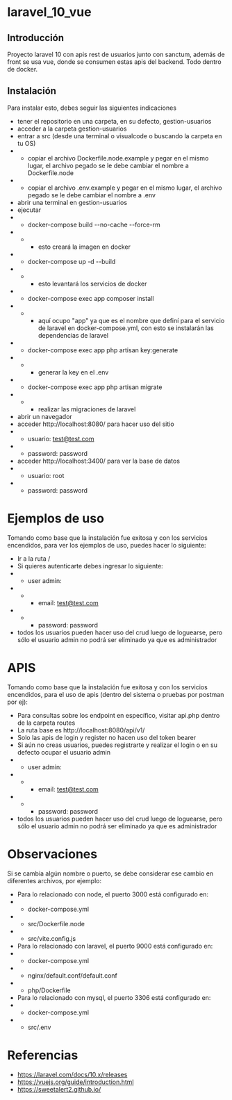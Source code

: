 # laravel_10_vue 
 
## Introducción
Proyecto laravel 10 con apis rest de usuarios junto con sanctum, además de front se usa vue, donde se consumen estas apis del backend. Todo dentro de docker.

## Instalación
Para instalar esto, debes seguir las siguientes indicaciones
- tener el repositorio en una carpeta, en su defecto, gestion-usuarios
- acceder a la carpeta gestion-usuarios
- entrar a src (desde una terminal o visualcode o buscando la carpeta en tu OS)
- - copiar el archivo Dockerfile.node.example y pegar en el mismo lugar, el archivo pegado se le debe cambiar el nombre a Dockerfile.node
- - copiar el archivo .env.example y pegar en el mismo lugar, el archivo pegado se le debe cambiar el nombre a .env
- abrir una terminal en gestion-usuarios
- ejecutar 
- - docker-compose build --no-cache --force-rm
- - - esto creará la imagen en docker
- - docker-compose up -d --build
- - - esto levantará los servicios de docker
- - docker-compose exec app composer install
- - - aquí ocupo "app" ya que es el nombre que definí para el servicio de laravel en docker-compose.yml, con esto se instalarán las dependencias de laravel
- - docker-compose exec app php artisan key:generate
- - - generar la key en el .env
- - docker-compose exec app php artisan migrate
- - - realizar las migraciones de laravel
- abrir un navegador
- acceder http://localhost:8080/ para hacer uso del sitio
- - usuario: test@test.com
- - password: password
- acceder http://localhost:3400/ para ver la base de datos
- - usuario: root
- - password: password


# Ejemplos de uso
Tomando como base que la instalación fue exitosa y con los servicios encendidos, para ver los ejemplos de uso, puedes hacer lo siguiente:
- Ir a la ruta /
- Si quieres autenticarte debes ingresar lo siguiente:
- - user admin:
- - - email: test@test.com
- - - password: password
- todos los usuarios pueden hacer uso del crud luego de loguearse, pero sólo el usuario admin no podrá ser eliminado ya que es administrador


# APIS
Tomando como base que la instalación fue exitosa y con los servicios encendidos, para el uso de apis (dentro del sistema o pruebas por postman por ej):
- Para consultas sobre los endpoint en específico, visitar api.php dentro de la carpeta routes
- La ruta base es http://localhost:8080/api/v1/
- Solo las apis de login y register no hacen uso del token bearer
- Si aún no creas usuarios, puedes registrarte y realizar el login o en su defecto ocupar el usuario admin
- - user admin:
- - - email: test@test.com
- - - password: password
- todos los usuarios pueden hacer uso del crud luego de loguearse, pero sólo el usuario admin no podrá ser eliminado ya que es administrador


# Observaciones
Si se cambia algún nombre o puerto, se debe considerar ese cambio en diferentes archivos, por ejemplo:
- Para lo relacionado con node, el puerto 3000 está configurado en:
- - docker-compose.yml
- - src/Dockerfile.node
- - src/vite.config.js
- Para lo relacionado con laravel, el puerto 9000 está configurado en:
- - docker-compose.yml
- - nginx/default.conf/default.conf
- - php/Dockerfile
- Para lo relacionado con mysql, el puerto 3306 está configurado en:
- - docker-compose.yml
- - src/.env


# Referencias
- https://laravel.com/docs/10.x/releases
- https://vuejs.org/guide/introduction.html
- https://sweetalert2.github.io/
